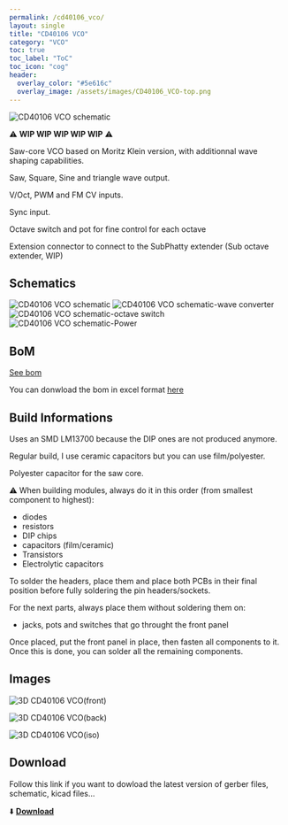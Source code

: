 ```yaml
---
permalink: /cd40106_vco/
layout: single
title: "CD40106 VCO"
category: "VCO"
toc: true
toc_label: "ToC"
toc_icon: "cog"
header:
  overlay_color: "#5e616c"
  overlay_image: /assets/images/CD40106_VCO-top.png
---
```


![CD40106 VCO schematic](/assets/images/CD40106_VCO-top.png)

:warning: **WIP WIP WIP WIP WIP** :warning: 

Saw-core VCO based on Moritz Klein version, with additionnal wave shaping capabilities.

Saw, Square, Sine and triangle wave output.

V/Oct, PWM and FM CV inputs. 

Sync input. 

Octave switch and pot for fine control for each octave

Extension connector to connect to the SubPhatty extender (Sub octave extender, WIP)

## Schematics

![CD40106 VCO schematic](/assets/images/CD40106_VCO--Schematic.svg)
![CD40106 VCO schematic-wave converter](/assets/images/CD40106_VCO-Wave_Converter.svg)
![CD40106 VCO schematic-octave switch](/assets/images/CD40106_VCO-Octave_switch.svg)
![CD40106 VCO schematic-Power](/assets/images/CD40106_VCO-Power.svg)

## BoM

[See bom](/assets/bom/CD40106_VCO_V1.0--iBoM.html)

You can donwload the bom in excel format [here](https://github.com/BleepSound/cd40106_vco/releases/download/V1.0/CD40106_VCO_V1.0--BoM.xlsx)


## Build Informations

Uses an SMD LM13700 because the DIP ones are not produced anymore.

Regular build, I use ceramic capacitors but you can use film/polyester.

Polyester capacitor for the saw core. 

:warning: When building modules, always do it in this order (from smallest component to highest):
- diodes
- resistors
- DIP chips
- capacitors (film/ceramic)
- Transistors
- Electrolytic capacitors

To solder the headers, place them and place both PCBs in their final position before fully soldering the pin headers/sockets.

For the next parts, always place them without soldering them on: 
- jacks, pots and switches that go throught the front panel

Once placed, put the front panel in place, then fasten all components to it. Once this is done, you can solder all the remaining components.

## Images

![3D CD40106 VCO(front)](/assets/images/CD40106_VCO-3D_top.png)

![3D CD40106 VCO(back)](/assets/images/CD40106_VCO-3D_bottom.png)

![3D CD40106 VCO(iso)](/assets/images/CD40106_VCO-3D_top30deg.png)

## Download

Follow this link if you want to dowload the latest version of gerber files, schematic, kicad files...

:arrow_down: [**Download**](https://github.com/BleepSound/cd40106_vco/releases)

<script src="https://utteranc.es/client.js"
        repo="BleepSound/bleepsound.github.io"
        issue-term="title"
        label="Comment"
        theme="photon-dark"
        crossorigin="anonymous"
        async>
</script>